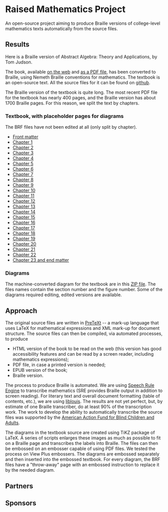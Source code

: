 # Raised Mathematics Project

An open-source project aiming to produce Braille versions of college-level mathematics texts automatically from the source files.

## Results
 Here is a Braille version of Abstract Algebra: Theory and Applications, by Tom Judson.

The book, available [on the web](http://abstract.ups.edu/aata/aata.html) and [as a PDF file](http://abstract.pugetsound.edu/download.html), has been converted to Braille, using Nemeth Braille conventions for mathematics. The textbook is an open-source text. All the source files for it can be found on [github](https://github.com/twjudson/aata). 

The Braille version of the textbook is quite long. The most recent PDF file for the textbook has nearly 400 pages, and the Braille version has about 1700 Braille pages. For this reason, we split the text by chapters.

### Textbook, with placeholder pages for diagrams

The BRF files have not been edited at all (only split by chapter).

* [Front matter](brf_files/chunk0.brf)
* [Chapter 1](brf_files/chunk1.brf)
* [Chapter 2](brf_files/chunk2.brf)
* [Chapter 3](brf_files/chunk3.brf)
* [Chapter 4](brf_files/chunk4.brf)
* [Chapter 5](brf_files/chunk5.brf)
* [Chapter 6](brf_files/chunk6.brf)
* [Chapter 7](brf_files/chunk7.brf)
* [Chapter 8](brf_files/chunk8.brf)
* [Chapter 9](brf_files/chunk9.brf)
* [Chapter 10](brf_files/chunk10.brf)
* [Chapter 11](brf_files/chunk11.brf)
* [Chapter 12](brf_files/chunk12.brf)
* [Chapter 13](brf_files/chunk13.brf)
* [Chapter 14](brf_files/chunk14.brf)
* [Chapter 15](brf_files/chunk15.brf)
* [Chapter 16](brf_files/chunk16.brf)
* [Chapter 17](brf_files/chunk17.brf)
* [Chapter 18](brf_files/chunk18.brf)
* [Chapter 19](brf_files/chunk19.brf)
* [Chapter 20](brf_files/chunk20.brf)
* [Chapter 21](brf_files/chunk21.brf)
* [Chapter 22](brf_files/chunk22.brf)
* [Chapter 23 and end matter](brf_files/chunk23.brf)

### Diagrams

The machine-converted diagram for the textbook are in this [ZIP file](diagrams/PicturesAATA.zip). The files names contain the section number and the figure number. Some of the diagrams required editing, edited versions are available.


## Approach

The original source files are written in [PreTeXt](https://pretextbook.org/) -- a mark-up language that uses LaTeX for mathematical expressions and XML mark-up for document structure. The source files can then be compiled, via automated processes, to produce
* HTML version of the book to be read on the web (this version has good accessibility features and can be read by a screen reader, including mathematics expressions);
* PDF file, in case a printed version is needed;
* EPUB version of the book;
* Braille version.

The process to produce Braille is automated. We are using [Speech Rule Engine](https://speechruleengine.org/) to transcribe mathematics (SRE provides Braille output in addition to screen reading). For literary text and overall document formatting (table of contents, etc.), we are using [liblouis](http://liblouis.org/). The results are not yet perfect, but, by estimate of one Braille transcriber, do at least 90% of the transcription work. The work to develop the ability to automatically transcribe the source files was supported by the [American Action Fund for Blind Children and Adults](https://www.actionfund.org/).

The diagrams in the textbook source are created using TiKZ package of LaTeX. A series of scripts enlarges these images as much as possible to fit on a Braille page and transcribes the labels into Braille. The files can then be embossed on an embosser capable of using PDF files. We tested the process on View Plus embossers. The diagrams are embossed separately and then inserted into the embossed textbook. For every diagram, the BRF files have a "throw-away" page with an embossed instruction to replace it by the needed diagram.

## Partners

## Sponsors

